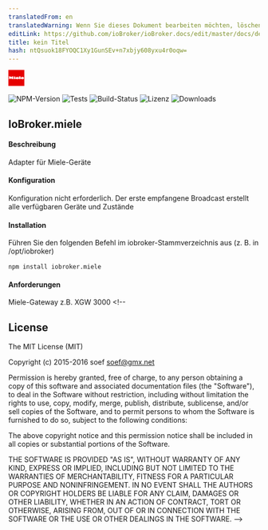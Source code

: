 ```yaml
---
translatedFrom: en
translatedWarning: Wenn Sie dieses Dokument bearbeiten möchten, löschen Sie bitte das Feld "translationsFrom". Andernfalls wird dieses Dokument automatisch erneut übersetzt
editLink: https://github.com/ioBroker/ioBroker.docs/edit/master/docs/de/adapterref/iobroker.miele/README.md
title: kein Titel
hash: ntQsuok18FYOQC1Xy1GunSEv+n7xbjy608yxu4r0oqw=
---
```

![Logo](../../../en/adapterref/iobroker.miele/admin/miele.png)

![NPM-Version](http://img.shields.io/npm/v/iobroker.miele.svg)
![Tests](http://img.shields.io/travis/soef/ioBroker.miele/master.svg)
![Build-Status](https://ci.appveyor.com/api/projects/status/o43a9fj5a19d5n6y?svg=true)
![Lizenz](https://img.shields.io/badge/license-MIT-blue.svg?style=flat)
![Downloads](https://img.shields.io/npm/dm/iobroker.miele.svg)

## IoBroker.miele
#### Beschreibung
Adapter für Miele-Geräte

#### Konfiguration
Konfiguration nicht erforderlich. Der erste empfangene Broadcast erstellt alle verfügbaren Geräte und Zustände

#### Installation
Führen Sie den folgenden Befehl im iobroker-Stammverzeichnis aus (z. B. in /opt/iobroker)

```
npm install iobroker.miele
```

#### Anforderungen
Miele-Gateway z.B. XGW 3000 <!--

## License
The MIT License (MIT)

Copyright (c) 2015-2016 soef <soef@gmx.net>

Permission is hereby granted, free of charge, to any person obtaining a copy
of this software and associated documentation files (the "Software"), to deal
in the Software without restriction, including without limitation the rights
to use, copy, modify, merge, publish, distribute, sublicense, and/or sell
copies of the Software, and to permit persons to whom the Software is
furnished to do so, subject to the following conditions:

The above copyright notice and this permission notice shall be included in
all copies or substantial portions of the Software.

THE SOFTWARE IS PROVIDED "AS IS", WITHOUT WARRANTY OF ANY KIND, EXPRESS OR
IMPLIED, INCLUDING BUT NOT LIMITED TO THE WARRANTIES OF MERCHANTABILITY,
FITNESS FOR A PARTICULAR PURPOSE AND NONINFRINGEMENT. IN NO EVENT SHALL THE
AUTHORS OR COPYRIGHT HOLDERS BE LIABLE FOR ANY CLAIM, DAMAGES OR OTHER
LIABILITY, WHETHER IN AN ACTION OF CONTRACT, TORT OR OTHERWISE, ARISING FROM,
OUT OF OR IN CONNECTION WITH THE SOFTWARE OR THE USE OR OTHER DEALINGS IN
THE SOFTWARE.
-->
